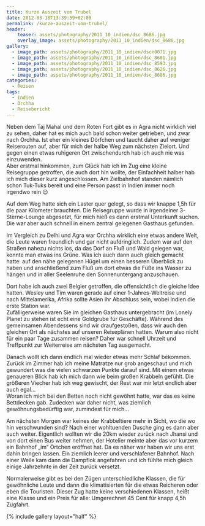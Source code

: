```yaml
---
title: Kurze Auszeit vom Trubel
date: 2012-03-18T13:39:59+02:00
permalink: /kurze-auszeit-vom-trubel/
header:
    teaser: assets/photography/2011_10_indien/dsc_8686.jpg
    overlay_image: assets/photography/2011_10_indien/dsc_8686.jpg
gallery:
  - image_path: assets/photography/2011_10_indien/dscn0071.jpg
  - image_path: assets/photography/2011_10_indien/dsc_8601.jpg
  - image_path: assets/photography/2011_10_indien/dsc_8593.jpg
  - image_path: assets/photography/2011_10_indien/dsc_8626.jpg
  - image_path: assets/photography/2011_10_indien/dsc_8686.jpg
categories:
  - Reisen
tags:
  - Indien
  - Orchha
  - Reisebericht
---
```


Neben dem Taj Mahal und dem Roten Fort gibt es in Agra nicht wirklich viel zu sehen, daher hat es mich auch bald schon weiter getrieben, 
und zwar nach Orchha. Ist eher ein kleines Dörfchen und taucht daher auf weniger Reiserouten auf, 
aber für mich der halbe Weg zum nächsten Zielort. Und gegen einen etwas ruhigeren Ort zwischendurch hab ich auch nie was einzuwenden.  
Aber erstmal hinkommen, zum Glück hab ich im Zug eine kleine Reisegruppe getroffen, die auch dort hin wollte, 
der Einfachheit halber hab ich mich dieser kurz angeschlossen. Am Zielbahnhof standen nämlich schon Tuk-Tuks bereit 
und eine Person passt in Indien immer noch irgendwo rein 😉  

Auf dem Weg hatte sich ein Laster quer gelegt, so dass wir knappe 1,5h für die paar Kilometer brauchten. 
Die Reisegruppe wurde in irgendeiner 3-Sterne-Lounge abgesetzt, für mich hieß es dann erstmal Unterkunft suchen. 
Die war aber auch schnell in einem zentral gelegenen Gasthaus gefunden.  

Im Vergleich zu Delhi und Agra war Orchha wirklich eine etwas andere Welt, die Leute waren freundlich und gar nicht aufdringlich. 
Zudem war auf den Straßen nahezu nichts los, da das Dorf an Fluß und Wald gelegen war, konnte man etwas ins Grüne. 
Was ich auch dann auch gleich gemacht hatte: auf den nähe gelegenen Hügel um einen besseren Überblick zu haben und anschließend zum Fluß um dort etwas die Füße ins Wasser zu hängen und in aller Seelenruhe den Sonnenuntergang anzuschauen.  

Dort habe ich auch zwei Belgier getroffen, die offensichtlich die gleiche Idee hatten. 
Wesley und Tim waren gerade auf einer 1-Jahres-Weltreise und nach Mittelamerika, Afrika sollte Asien ihr Abschluss sein, wobei Indien die erste Station war.  
Zufälligerweise waren Sie im gleichen Gasthaus untergebracht (im Lonely Planet zu stehen ist echt eine Goldgrube für Geschäfte). 
Während des gemeinsamen Abendessens sind wir draufgestoßen, dass wir auch den gleichen Ort als nächstes auf unseren Reiseplänen hatten. 
Warum also nicht für ein paar Tage zusammen reisen? Daher war schnell Uhrzeit und Treffpunkt zur Weiterreise am nächsten Tag ausgemacht.  

Danach wollt ich dann endlich mal wieder etwas mehr Schlaf bekommen. Zurück im Zimmer hab ich meine Matratze 
nur grob angeschaut und mich gewundert was die vielen schwarzen Punkte darauf sind. Mit einem etwas genaueren Blick 
hab ich mich dann wie beim großen Krabbeln gefühlt. Die größeren Viecher hab ich weg gewischt, der Rest war mir letzt endlich aber auch egal…  
Woran ich mich bei den Betten noch nicht gewöhnt hatte, war das es keine Bettdecken gab. Zudecken war daher nicht, 
was ziemlich gewöhnungsbedürftig war, zumindest für mich…

Am nächsten Morgen war keines der Krabbeltiere mehr in Sicht, wo die wo hin verschwunden sind? 
Nach einer wohltuenden Dusche ging es dann aber auch weiter. Eigentlich wollten wir die 20km wieder zurück nach Jhansi 
und von dort einen Bus weiter nehmen, der Hotelier meinte aber das vor kurzem ein Bahnhof „im“ Örtchen eröffnet hat. 
Da es näher war haben wir uns erst dahin bringen lassen. Ein ziemlich leerer und verschlafener Bahnhof. 
Nach einer Weile kam dann die Dampflok angefahren und ich fühlte mich gleich einige Jahrzehnte in der Zeit zurück versetzt.  

Normalerweise gibt es bei den Zügen unterschiedliche Klassen, die für gewöhnliche Leute und dann die klimatisierten 
für die etwas Reicheren oder eben die Touristen. Dieser Zug hatte keine verschiedenen Klassen, 
heißt eine Klasse und ein Preis für alle: Umgerechnet 45 Cent für knapp 4,5h Zugfahrt.

{% include gallery layout="half" %}
